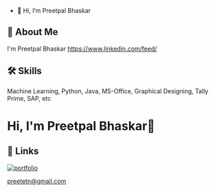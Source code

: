 - 👋 Hi, I’m Preetpal Bhaskar
## 🚀 About Me
I'm Preetpal Bhaskar
https://www.linkedin.com/feed/
## 🛠 Skills
Machine Learning, Python, Java, MS-Office, Graphical Designing, Tally Prime, SAP, etc

# Hi, I'm Preetpal Bhaskar👋
## 🔗 Links
[![portfolio](https://img.shields.io/badge/my_portfolio-000?style=for-the-badge&logo=ko-fi&logoColor=white)](https://www.linkedin.com/feed/)

preetetn@gmail.com
<!---
Preetetn/Preetetn is a ✨ special ✨ repository because its `README.md` (this file) appears on your GitHub profile.
You can click the Preview link to take a look at your changes.
--->
